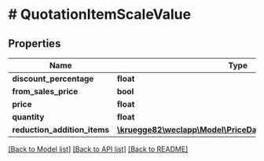 # # QuotationItemScaleValue

## Properties

Name | Type | Description | Notes
------------ | ------------- | ------------- | -------------
**discount_percentage** | **float** |  | [optional]
**from_sales_price** | **bool** |  | [optional]
**price** | **float** |  | [optional]
**quantity** | **float** |  | [optional]
**reduction_addition_items** | [**\kruegge82\weclapp\Model\PriceDataReductionAdditionItem[]**](PriceDataReductionAdditionItem.md) |  | [optional]

[[Back to Model list]](../../README.md#models) [[Back to API list]](../../README.md#endpoints) [[Back to README]](../../README.md)
